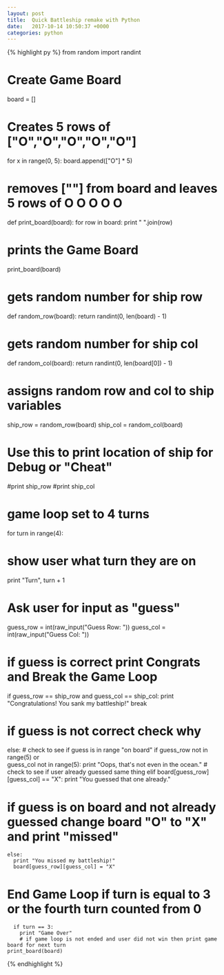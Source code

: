 ```yaml
---
layout: post
title:  Quick Battleship remake with Python
date:   2017-10-14 10:50:37 +0000
categories: python
---
```


{% highlight py %}
from random import randint
# Create Game Board
board = []
# Creates 5 rows of ["O","O","O","O","O"]
for x in range(0, 5):
  board.append(["O"] * 5)
# removes [""] from board and leaves 5 rows of O O O O O
def print_board(board):
  for row in board:
    print " ".join(row)
# prints the Game Board
print_board(board)
# gets random number for ship row
def random_row(board):
  return randint(0, len(board) - 1)
# gets random number for ship col
def random_col(board):
  return randint(0, len(board[0]) - 1)
# assigns random row and col to ship variables
ship_row = random_row(board)
ship_col = random_col(board)
# Use this to print location of ship for Debug or "Cheat"
#print ship_row
#print ship_col

# game loop set to 4 turns
for turn in range(4):
  # show user what turn they are on
  print "Turn", turn + 1
  # Ask user for input as "guess"
  guess_row = int(raw_input("Guess Row: "))
  guess_col = int(raw_input("Guess Col: "))
# if guess is correct print Congrats and Break the Game Loop
  if guess_row == ship_row and guess_col == ship_col:
    print "Congratulations! You sank my battleship!"
    break
# if guess is not correct check why
  else:
    # check to see if guess is in range "on board"
    if guess_row not in range(5) or \
      guess_col not in range(5):
      print "Oops, that's not even in the ocean."
    # check to see if user already guessed same thing
    elif board[guess_row][guess_col] == "X":
      print "You guessed that one already." 
# if guess is on board and not already guessed change board "O" to "X" and print "missed" 
    else:
      print "You missed my battleship!"
      board[guess_row][guess_col] = "X"
# End Game Loop if turn is equal to 3 or the fourth turn counted from 0
      if turn == 3:
        print "Game Over"
        # if game loop is not ended and user did not win then print game board for next turn 
    print_board(board)
{% endhighlight %}
